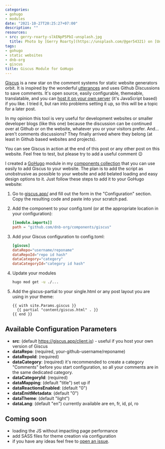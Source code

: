 ```yaml
---
categories:
- gohugo
- modules
date: "2021-10-27T20:25:27+07:00"
description: ""
resources:
- src: gerry-roarty-slkENpP5PbI-unsplash.jpg
  title: Photo by [Gerry Roarty](https://unsplash.com/@ger54321) on [Unsplash](https://unsplash.com/s/photos/module)
tags:
- gohugo
- static websites
- dnb-org
- giscus
title: Giscus Module for GoHugo
---
```


[Giscus](https://github.com/giscus/giscus) is a new star on the comment systems for static website generators orbit. It is inspired by the wonderful [utterances](https://github.com/utterance/utterances) and uses Github Discussions to save comments. It's open source, easily configurable, themeable, translatable, and you can [host it on your own server](https://github.com/giscus/giscus/blob/main/SELF-HOSTING.md) (it's JavaScript based) if you like. I tried it, but ran into problems setting it up, so this will be a topic for a later post.

In my opinion this tool is very useful for development websites or smaller developer blogs (like this one) because the discussion can be continued over at Github or on the website, whatever you or your visitors prefer. And... aren't comments discussions? They finally arrived where they belong (at least in Github based websites and projects).

You can see Giscus in action at the end of this post or any other post on this website. Feel free to test, but please try to add a useful comment :wink:

I created a [GoHugo](https://gohugo.io) module in my [components collection](https://github.com/dnb-org/components/) that you can use easily to add Giscus to your website. The plan is to add the script as unobstrusive as possible to your website and add belated loading and easy design options to it. Just follow these steps to add it to your GoHugo website:

1) Go to [giscus.app/](https://giscus.app/) and fill out the form in the "Configuration" section. Copy the resulting code and paste into your scratch pad.

2) Add the component to your config.toml (or at the appropriate location in your configuration):

    ```toml
    [[module.imports]]
    path = "github.com/dnb-org/components/giscus"
    ```

3) Add your Giscus configuration to config.toml:

    ```toml
    [giscus]
    dataRepo="username/reponame"
    dataRepoId="repo id hash"
    dataCategory="category"
    dataCategoryId="category id hash"
    ```

4) Update your modules

    ```bash
    hugo mod get -u ./...
    ```

5) Add the giscus-partial to your single.html or any post layout you are using in your theme:

    ```gotemplate
    {{ with site.Params.giscus }}
      {{ partial "content/giscus.html" . }}
    {{ end }}
    ```

## Available Configuration Parameters

- **src**: (default https://giscus.app/client.js) - useful if you host your own version of Giscus
- **dataRepo**: (required, your-github-username/reponame)
- **dataRepoId**: (required)
- **dataCategory**: (required) it's recommended to create a category "Comments" before you start configuration, so all your comments are in the same dedicated category.
- **dataCategoryId**: (required)
- **dataMapping**: (default "title") set up if
- **dataReactionsEnabled**: (default "0")
- **dataEmitMetadata**: (default "0")
- **dataTheme**: (default "light")
- **dataLang**: (default "en") currently available are en, fr, id, pl, ro

## Coming soon

- loading the JS without impacting page performance
- add SASS files for theme creation via configuration
- if you have any ideas feel free to [open an issue](https://github.com/dnb-org/components/issues).
